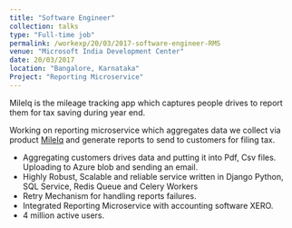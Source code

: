 ```yaml
---
title: "Software Engineer"
collection: talks
type: "Full-time job"
permalink: /workexp/20/03/2017-software-engineer-RMS
venue: "Microsoft India Development Center"
date: 20/03/2017
location: "Bangalore, Karnataka"
Project: "Reporting Microservice"
---
```


MileIq is the mileage tracking app which captures people drives to report them for tax saving during year end.

Working on reporting microservice which aggregates data we collect via product [MileIq](https://www.mileiq.com/) and generate reports to send to customers for filing tax.

* Aggregating customers drives data and putting it into Pdf, Csv files. Uploading to Azure blob and sending an email.
* Highly Robust, Scalable and reliable service written in Django Python, SQL Service, Redis Queue and Celery Workers
* Retry Mechanism for handling reports failures.
* Integrated Reporting Microservice with accounting software XERO.
* 4 million active users.
